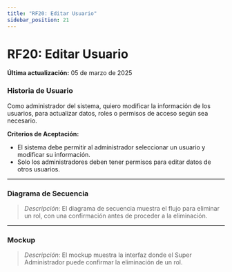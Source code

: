 ```yaml
---
title: "RF20: Editar Usuario" 
sidebar_position: 21
---
```


# RF20: Editar Usuario

**Última actualización:** 05 de marzo de 2025

### Historia de Usuario
Como administrador del sistema, quiero modificar la información de los usuarios, para actualizar datos, roles o permisos de acceso según sea necesario.

  **Criterios de Aceptación:**
  - El sistema debe permitir al administrador seleccionar un usuario y modificar su información.
  - Solo los administradores deben tener permisos para editar datos de otros usuarios.

---

### Diagrama de Secuencia

> *Descripción*: El diagrama de secuencia muestra el flujo para eliminar un rol, con una confirmación antes de proceder a la eliminación.

---

### Mockup

> *Descripción*: El mockup muestra la interfaz donde el Super Administrador puede confirmar la eliminación de un rol.
